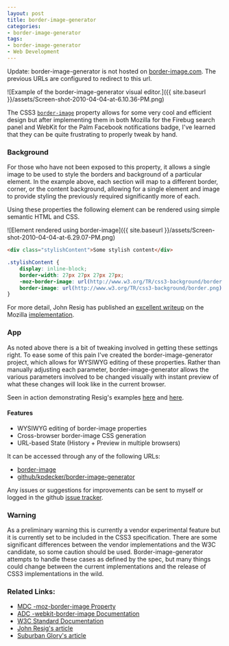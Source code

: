 ```yaml
---
layout: post
title: border-image-generator
categories:
- border-image-generator
tags:
- border-image-generator
- Web Development
---
```


Update: border-image-generator is not hosted on [border-image.com](http://border-image.com). The previous URLs are configured to redirect to this url.

![Example of the border-image-generator visual editor.]({{ site.baseurl }}/assets/Screen-shot-2010-04-04-at-6.10.36-PM.png)

The CSS3 [`border-image`](http://www.w3.org/TR/css3-background/#border-images) property allows for some very cool and efficient design but after implementing them in both Mozilla for the Firebug search panel and WebKit for the Palm Facebook notifications badge, I've learned that they can be quite frustrating to properly tweak by hand.
 
### Background

For those who have not been exposed to this property, it allows a single image to be used to style the borders and background of a particular element. In the example above, each section will map to a different border, corner, or the content background, allowing for a single element and image to provide styling the previously required significantly more of each.

Using these properties the following element can be rendered using simple semantic HTML and CSS.

![Element rendered using border-image]({{ site.baseurl }}/assets/Screen-shot-2010-04-04-at-6.29.07-PM.png)

```html
<div class="stylishContent">Some stylish content</div>
```

```css
.stylishContent {
    display: inline-block;
    border-width: 27px 27px 27px 27px;
    -moz-border-image: url(http://www.w3.org/TR/css3-background/border.png) 27 27 27 27; -webkit-border-image: url(http://www.w3.org/TR/css3-background/border.png) 27 27 27 27;
    border-image: url(http://www.w3.org/TR/css3-background/border.png) 27 27 27 27;
}
```

For more detail, John Resig has published an [excellent writeup](http://ejohn.org/blog/border-image-in-firefox/) on the Mozilla [implementation](https://developer.mozilla.org/En/CSS/-moz-border-image).

### App

As noted above there is a bit of tweaking involved in getting these settings right. To ease some of this pain I've created the border-image-generator project, which allows for WYSIWYG editing of these properties. Rather than manually adjusting each parameter, border-image-generator allows the various parameters involved to be changed visually with instant preview of what these changes will look like in the current browser.

Seen in action demonstrating Resig's examples [here](http://www.incaseofstairs.com/border-image-generator/#%7B%22src%22%3A%22http%3A%2F%2Fwww.w3.org%2FTR%2Fcss3-background%2Fborder.png%22%2C%22linkBorder%22%3Atrue%2C%22borderWidth%22%3A%5B8%2C0%2C0%2C0%5D%2C%22imageOffset%22%3A%5B27%2C27%2C27%2C27%5D%2C%22scaleFactor%22%3A3.689655172413793%7D) and [here](http://www.incaseofstairs.com/border-image-generator/#%7B%22src%22%3A%22http%3A%2F%2Fejohn.org%2Ffiles%2Fborder-image%2Fiui%2Fiui%2FwhiteButton.png%22%2C%22linkBorder%22%3Atrue%2C%22borderWidth%22%3A%5B0%2C0%2C0%2C0%5D%2C%22imageOffset%22%3A%5B12%2C12%2C12%2C12%5D%2C%22scaleFactor%22%3A4.655172413793103%7D).

#### Features

- WYSIWYG editing of border-image properties
- Cross-browser border-image CSS generation
- URL-based State (History + Preview in multiple browsers)


It can be accessed through any of the following URLs:

- [border-image](http://border-image.com/)
- [github/kpdecker/border-image-generator](http://github.com/kpdecker/border-image-generator)

Any issues or suggestions for improvements can be sent to myself or logged in the github [issue tracker](http://github.com/kpdecker/border-image-generator/issues).

### Warning

As a preliminary warning this is currently a vendor experimental feature but it is currently set to be included in the CSS3 specification. There are some significant differences between the vendor implementations and the W3C candidate, so some caution should be used. Border-image-generator attempts to handle these cases as defined by the spec, but many things could change between the current implementations and the release of CSS3 implementations in the wild.

### Related Links:

- [MDC -moz-border-image Property](https://developer.mozilla.org/En/CSS/-moz-border-image)
- [ADC -webkit-border-image Documentation](http://developer.apple.com/safari/library/documentation/AppleApplications/Reference/SafariCSSRef/Articles/StandardCSSProperties.html#//apple_ref/doc/uid/TP30001266--webkit-border-image)
- [W3C Standard Documentation](http://www.w3.org/TR/css3-background/#border-images)
- [John Resig's article](http://ejohn.org/blog/border-image-in-firefox/)
- [Suburban Glory's article](http://www.suburban-glory.com/blog?page=111)
